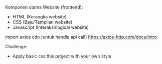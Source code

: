 Komponen utama Website (frontend):

- HTML (Kerangka website)
- CSS (Baju/Tampilan website)
- Javascript (Interaksi/logical website)

import axios cdn (untuk handle api call)
https://axios-http.com/docs/intro

Challenge:
- Apply basic css this project with your own style